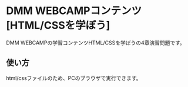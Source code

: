 # DMM WEBCAMPコンテンツ[HTML/CSSを学ぼう]
DMM WEBCAMPの学習コンテンツHTML/CSSを学ぼうの4章演習問題です。
## 使い方
html/cssファイルのため、PCのブラウザで実行できます。
